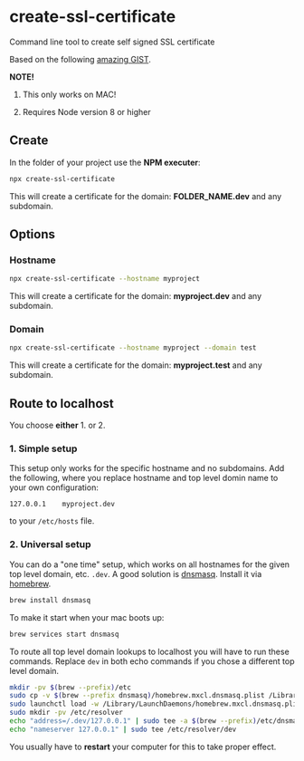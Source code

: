 # create-ssl-certificate
Command line tool to create self signed SSL certificate

Based on the following [amazing GIST](https://gist.github.com/jed/6147872).

**NOTE!**

1. This only works on MAC!

2. Requires Node version 8 or higher

## Create

In the folder of your project use the **NPM executer**:

```sh
npx create-ssl-certificate
```

This will create a certificate for the domain: **FOLDER_NAME.dev** and any subdomain.

## Options

### Hostname

```sh
npx create-ssl-certificate --hostname myproject
```

This will create a certificate for the domain: **myproject.dev** and any subdomain.

### Domain

```sh
npx create-ssl-certificate --hostname myproject --domain test
```

This will create a certificate for the domain: **myproject.test** and any subdomain.

## Route to localhost

You choose **either** 1. or 2.

### 1. Simple setup

This setup only works for the specific hostname and no subdomains. Add the following, where you replace hostname and top level domin name to your own configuration:

```
127.0.0.1    myproject.dev
```

to your `/etc/hosts` file.

### 2. Universal setup
You can do a "one time" setup, which works on all hostnames for the given top level domain, etc. `.dev`. A good solution is [dnsmasq](http://www.thekelleys.org.uk/dnsmasq/doc.html). Install it via [homebrew](https://brew.sh/index_no.html).

```sh
brew install dnsmasq
```

To make it start when your mac boots up:

```sh
brew services start dnsmasq
```

To route all top level domain lookups to localhost you will have to run these commands.
Replace `dev` in both echo commands if you chose a different top level domain.

```sh
mkdir -pv $(brew --prefix)/etc
sudo cp -v $(brew --prefix dnsmasq)/homebrew.mxcl.dnsmasq.plist /Library/LaunchDaemons
sudo launchctl load -w /Library/LaunchDaemons/homebrew.mxcl.dnsmasq.plist
sudo mkdir -pv /etc/resolver
echo "address=/.dev/127.0.0.1" | sudo tee -a $(brew --prefix)/etc/dnsmasq.conf
echo "nameserver 127.0.0.1" | sudo tee /etc/resolver/dev
```

You usually have to **restart** your computer for this to take proper effect.
